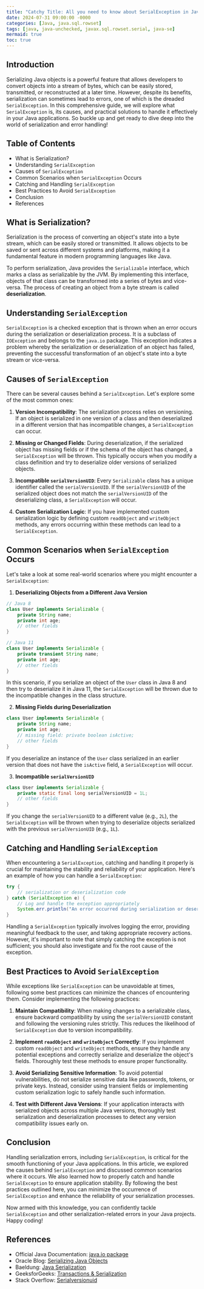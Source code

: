 ```yaml
---
title: "Catchy Title: All you need to know about SerialException in Java: Handling Serialization Errors like a Pro!"
date: 2024-07-31 09:00:00 -0000
categories: [Java, java.sql.rowset]
tags: [java, java-unchecked, javax.sql.rowset.serial, java-se]
mermaid: true
toc: true
---
```



## Introduction
Serializing Java objects is a powerful feature that allows developers to convert objects into a stream of bytes, which can be easily stored, transmitted, or reconstructed at a later time. However, despite its benefits, serialization can sometimes lead to errors, one of which is the dreaded `SerialException`. In this comprehensive guide, we will explore what `SerialException` is, its causes, and practical solutions to handle it effectively in your Java applications. So buckle up and get ready to dive deep into the world of serialization and error handling!

## Table of Contents
- What is Serialization?
- Understanding `SerialException`
- Causes of `SerialException`
- Common Scenarios when `SerialException` Occurs
- Catching and Handling `SerialException`
- Best Practices to Avoid `SerialException`
- Conclusion
- References

## What is Serialization?
Serialization is the process of converting an object's state into a byte stream, which can be easily stored or transmitted. It allows objects to be saved or sent across different systems and platforms, making it a fundamental feature in modern programming languages like Java.

To perform serialization, Java provides the `Serializable` interface, which marks a class as serializable by the JVM. By implementing this interface, objects of that class can be transformed into a series of bytes and vice-versa. The process of creating an object from a byte stream is called **deserialization**.

## Understanding `SerialException`
`SerialException` is a checked exception that is thrown when an error occurs during the serialization or deserialization process. It is a subclass of `IOException` and belongs to the `java.io` package. This exception indicates a problem whereby the serialization or deserialization of an object has failed, preventing the successful transformation of an object's state into a byte stream or vice-versa.

## Causes of `SerialException`
There can be several causes behind a `SerialException`. Let's explore some of the most common ones:

1. **Version Incompatibility**: The serialization process relies on versioning. If an object is serialized in one version of a class and then deserialized in a different version that has incompatible changes, a `SerialException` can occur.

2. **Missing or Changed Fields**: During deserialization, if the serialized object has missing fields or if the schema of the object has changed, a `SerialException` will be thrown. This typically occurs when you modify a class definition and try to deserialize older versions of serialized objects.

3. **Incompatible `serialVersionUID`**: Every `Serializable` class has a unique identifier called the `serialVersionUID`. If the `serialVersionUID` of the serialized object does not match the `serialVersionUID` of the deserializing class, a `SerialException` will occur.

4. **Custom Serialization Logic**: If you have implemented custom serialization logic by defining custom `readObject` and `writeObject` methods, any errors occurring within these methods can lead to a `SerialException`.

## Common Scenarios when `SerialException` Occurs
Let's take a look at some real-world scenarios where you might encounter a `SerialException`:

1. **Deserializing Objects from a Different Java Version**

```java
// Java 8
class User implements Serializable {
    private String name;
    private int age;
    // other fields
}

// Java 11
class User implements Serializable {
    private transient String name;
    private int age;
    // other fields
}
```

In this scenario, if you serialize an object of the `User` class in Java 8 and then try to deserialize it in Java 11, the `SerialException` will be thrown due to the incompatible changes in the class structure.

2. **Missing Fields during Deserialization**

```java
class User implements Serializable {
    private String name;
    private int age;
    // missing field: private boolean isActive;
    // other fields
}
```

If you deserialize an instance of the `User` class serialized in an earlier version that does not have the `isActive` field, a `SerialException` will occur.

3. **Incompatible `serialVersionUID`**

```java
class User implements Serializable {
    private static final long serialVersionUID = 1L;
    // other fields
}
```

If you change the `serialVersionUID` to a different value (e.g., `2L`), the `SerialException` will be thrown when trying to deserialize objects serialized with the previous `serialVersionUID` (e.g., `1L`).

## Catching and Handling `SerialException`
When encountering a `SerialException`, catching and handling it properly is crucial for maintaining the stability and reliability of your application. Here's an example of how you can handle a `SerialException`:

```java
try {
    // serialization or deserialization code
} catch (SerialException e) {
    // Log and handle the exception appropriately
    System.err.println("An error occurred during serialization or deserialization: " + e.getMessage());
}
```

Handling a `SerialException` typically involves logging the error, providing meaningful feedback to the user, and taking appropriate recovery actions. However, it's important to note that simply catching the exception is not sufficient; you should also investigate and fix the root cause of the exception.

## Best Practices to Avoid `SerialException`
While exceptions like `SerialException` can be unavoidable at times, following some best practices can minimize the chances of encountering them. Consider implementing the following practices:

1. **Maintain Compatibility**: When making changes to a serializable class, ensure backward compatibility by using the `serialVersionUID` constant and following the versioning rules strictly. This reduces the likelihood of `SerialException` due to version incompatibility.

2. **Implement `readObject` and `writeObject` Correctly**: If you implement custom `readObject` and `writeObject` methods, ensure they handle any potential exceptions and correctly serialize and deserialize the object's fields. Thoroughly test these methods to ensure proper functionality.

3. **Avoid Serializing Sensitive Information**: To avoid potential vulnerabilities, do not serialize sensitive data like passwords, tokens, or private keys. Instead, consider using transient fields or implementing custom serialization logic to safely handle such information.

4. **Test with Different Java Versions**: If your application interacts with serialized objects across multiple Java versions, thoroughly test serialization and deserialization processes to detect any version compatibility issues early on.

## Conclusion
Handling serialization errors, including `SerialException`, is critical for the smooth functioning of your Java applications. In this article, we explored the causes behind `SerialException` and discussed common scenarios where it occurs. We also learned how to properly catch and handle `SerialException` to ensure application stability. By following the best practices outlined here, you can minimize the occurrence of `SerialException` and enhance the reliability of your serialization processes.

Now armed with this knowledge, you can confidently tackle `SerialException` and other serialization-related errors in your Java projects. Happy coding!

## References
- Official Java Documentation: [java.io package](https://docs.oracle.com/en/java/javase/11/docs/api/java.base/java/io/package-summary.html)
- Oracle Blog: [Serializing Java Objects](https://blogs.oracle.com/javamagazine/serializing-java-objects)
- Baeldung: [Java Serialization](https://www.baeldung.com/java-serialization)
- GeeksforGeeks: [Transactions & Serialization](https://www.geeksforgeeks.org/transactions-serialization/)
- Stack Overflow: [Serialversionuid](https://stackoverflow.com/questions/285793/how-can-i-add-a-serialversionuid-to-my-class)